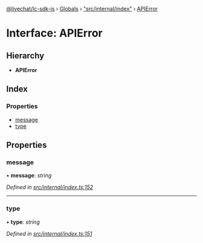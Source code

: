 [@livechat/lc-sdk-js](../README.md) › [Globals](../globals.md) › ["src/internal/index"](../modules/_src_internal_index_.md) › [APIError](_src_internal_index_.apierror.md)

# Interface: APIError

## Hierarchy

* **APIError**

## Index

### Properties

* [message](_src_internal_index_.apierror.md#message)
* [type](_src_internal_index_.apierror.md#type)

## Properties

###  message

• **message**: *string*

*Defined in [src/internal/index.ts:152](https://github.com/livechat/lc-sdk-js/blob/3cb601c/src/internal/index.ts#L152)*

___

###  type

• **type**: *string*

*Defined in [src/internal/index.ts:151](https://github.com/livechat/lc-sdk-js/blob/3cb601c/src/internal/index.ts#L151)*
